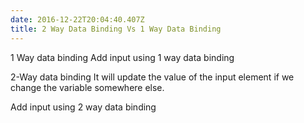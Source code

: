 ```yaml
---
date: 2016-12-22T20:04:40.407Z
title: 2 Way Data Binding Vs 1 Way Data Binding
---
```

1 Way data binding
Add input using 1 way data binding

2-Way data binding
It will update the value of the input element if we change the variable somewhere else.

Add input using 2 way data binding

